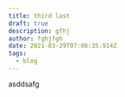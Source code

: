 ```yaml
---
title: third last
draft: true
description: gfhj
author: fghjfgh
date: 2021-03-29T07:08:35.914Z
tags:
  - blog
---
```

asddsafg